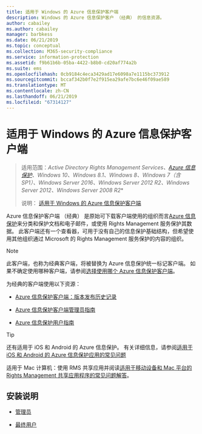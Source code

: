 ```yaml
---
title: 适用于 Windows 的 Azure 信息保护客户端
description: Windows 的 Azure 信息保护客户 （经典） 的信息资源。
author: cabailey
ms.author: cabailey
manager: barbkess
ms.date: 06/21/2019
ms.topic: conceptual
ms.collection: M365-security-compliance
ms.service: information-protection
ms.assetid: f9b61b6b-05ba-4422-b8b0-cd20af774a2b
ms.suite: ems
ms.openlocfilehash: 0cb9184c4eca3429ad17e6098a7e1115bc373912
ms.sourcegitcommit: bccaf342b0f7e2f915ea29afe7bc6e46f09ae589
ms.translationtype: MT
ms.contentlocale: zh-CN
ms.lasthandoff: 06/21/2019
ms.locfileid: "67314127"
---
```

# <a name="azure-information-protection-client-for-windows"></a>适用于 Windows 的 Azure 信息保护客户端

>适用范围：*Active Directory Rights Management Services、[Azure 信息保护](https://azure.microsoft.com/pricing/details/information-protection)、Windows 10、Windows 8.1、Windows 8、Windows 7（含 SP1）、Windows Server 2016、Windows Server 2012 R2、Windows Server 2012、Windows Server 2008 R2**
>
> 说明：  [适用于 Windows 的 Azure 信息保护客户端](../faqs.md#whats-the-difference-between-the-azure-information-protection-client-and-the-azure-information-protection-unified-labeling-client)

Azure 信息保护客户端 （经典） 是原始可下载客户端使用的组织而言[Azure 信息保护](../what-is-information-protection.md)来分类和保护文档和电子邮件，或使用 Rights Management 服务保护其数据。 此客户端还有一个查看器，可用于没有自己的信息保护基础结构，但希望使用其他组织通过 Microsoft 的 Rights Management 服务保护的内容的组织。

> [!NOTE]
> 此客户端，也称为经典客户端，将被替换为 Azure 信息保护统一标记客户端。 如果不确定使用哪种客户端，请参阅[选择使用哪个 Azure 信息保护客户端](use-client.md#choose-which-azure-information-protection-client-to-use)。

为经典的客户端使用以下资源：

- [Azure 信息保护客户端：版本发布历史记录](client-version-release-history.md)

- [Azure 信息保护客户端管理员指南](client-admin-guide.md)

- [Azure 信息保护用户指南](client-user-guide.md)

> [!TIP]
> 还有适用于 iOS 和 Android 的 Azure 信息保护。 有关详细信息，请参阅[适用于 iOS 和 Android 的 Azure 信息保护应用的常见问题](mobile-app-faq.md )
> 
> 适用于 Mac 计算机：使用 RMS 共享应用并阅读[适用于移动设备和 Mac 平台的 Rights Management 共享应用程序的常见问题解答](https://technet.microsoft.com/dn451248)。

## <a name="install-instructions"></a>安装说明

- [管理员](client-admin-guide-install.md)

- [最终用户](install-client-app.md)
